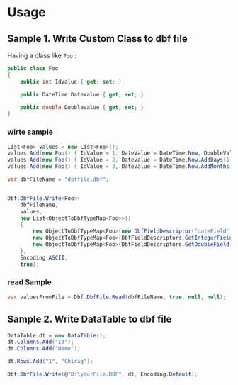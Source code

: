 # Usage

## Sample 1. Write Custom Class to dbf file

Having a class like `Foo` :

``` csharp
public class Foo
{
    public int IdValue { get; set; }

    public DateTime DateValue { get; set; }

    public double DoubleValue { get; set; }
}
```

### wirte sample

``` csharp
List<Foo> values = new List<Foo>();
values.Add(new Foo() { IdValue = 1, DateValue = DateTime.Now, DoubleValue = 1.1 });
values.Add(new Foo() { IdValue = 2, DateValue = DateTime.Now.AddDays(1), DoubleValue = 2.1 });
values.Add(new Foo() { IdValue = 3, DateValue = DateTime.Now.AddMonths(1), DoubleValue = 3.1 });

var dbfFileName = "dbffile.dbf";


Dbf.DbfFile.Write<Foo>(
    dbfFileName,
    values,
    new List<ObjectToDbfTypeMap<Foo>>()
    {
        new ObjectToDbfTypeMap<Foo>(new DbfFieldDescriptor("dateField", (char)DbfColumnType.Date, 8, 0),f=>f.DateValue),
        new ObjectToDbfTypeMap<Foo>(DbfFieldDescriptors.GetIntegerField("idField"),f=>f.IdValue),
        new ObjectToDbfTypeMap<Foo>(DbfFieldDescriptors.GetDoubleField("doubleField"),f=>f.DoubleValue),
    },
    Encoding.ASCII,
    true);
```

### read Sample

``` csharp
var valuesFromFile = Dbf.DbfFile.Read(dbfFileName, true, null, null);
```

## Sample 2. Write DataTable to dbf file

``` csharp
DataTable dt = new DataTable();
dt.Columns.Add("Id");
dt.Columns.Add("Name");

dt.Rows.Add("1", "Chirag");

Dbf.DbfFile.Write(@"D:\yourFile.DBF", dt, Encoding.Default);
```